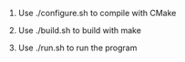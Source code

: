 
1) Use ./configure.sh to compile with CMake

2) Use ./build.sh to build with make

3) Use ./run.sh to run the program




